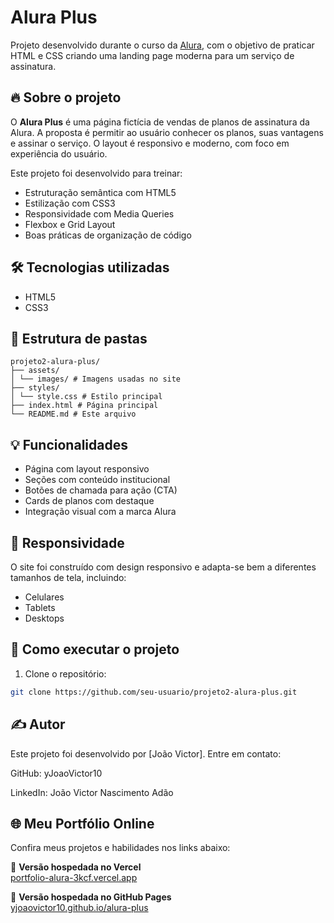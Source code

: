 # Alura Plus

Projeto desenvolvido durante o curso da [Alura](https://www.alura.com.br/), com o objetivo de praticar HTML e CSS criando uma landing page moderna para um serviço de assinatura.

## 🔥 Sobre o projeto

O **Alura Plus** é uma página fictícia de vendas de planos de assinatura da Alura. A proposta é permitir ao usuário conhecer os planos, suas vantagens e assinar o serviço. O layout é responsivo e moderno, com foco em experiência do usuário.

Este projeto foi desenvolvido para treinar:

- Estruturação semântica com HTML5
- Estilização com CSS3
- Responsividade com Media Queries
- Flexbox e Grid Layout
- Boas práticas de organização de código

## 🛠️ Tecnologias utilizadas

- HTML5
- CSS3

## 📁 Estrutura de pastas

```
projeto2-alura-plus/
├── assets/
│ └── images/ # Imagens usadas no site
├── styles/
│ └── style.css # Estilo principal
├── index.html # Página principal
└── README.md # Este arquivo
```

## 💡 Funcionalidades

- Página com layout responsivo
- Seções com conteúdo institucional
- Botões de chamada para ação (CTA)
- Cards de planos com destaque
- Integração visual com a marca Alura

## 📱 Responsividade

O site foi construído com design responsivo e adapta-se bem a diferentes tamanhos de tela, incluindo:

- Celulares
- Tablets
- Desktops

## 🧪 Como executar o projeto

1. Clone o repositório:

```bash
git clone https://github.com/seu-usuario/projeto2-alura-plus.git
```
## ✍️ Autor
Este projeto foi desenvolvido por [João Victor].
Entre em contato:

GitHub: yJoaoVictor10

LinkedIn: João Victor Nascimento Adão

## 🌐 Meu Portfólio Online

Confira meus projetos e habilidades nos links abaixo:

🔗 **Versão hospedada no Vercel**  
[portfolio-alura-3kcf.vercel.app](https://portfolio-alura-3kcf.vercel.app/)

🔗 **Versão hospedada no GitHub Pages**  
[yjoaovictor10.github.io/alura-plus](https://yjoaovictor10.github.io/alura-plus/)
